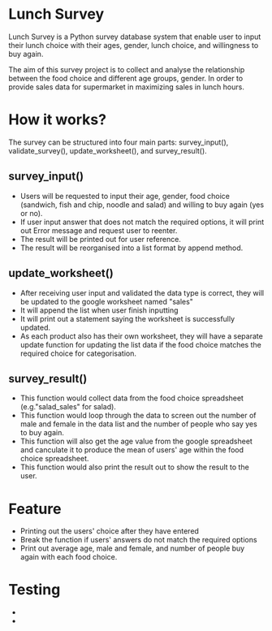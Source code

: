 <h1>Lunch Survey</h1>

<p>Lunch Survey is a Python survey database system that enable user to input their lunch choice with their ages, gender, lunch choice, and willingness to buy again.</p>

<p>The aim of this survey project is to collect and analyse the relationship between the food choice and different age groups, gender. In order to provide sales data for supermarket in maximizing sales in lunch hours.</p>

<h1>How it works?</h1>

<p>The survey can be structured into four main parts: survey_input(), validate_survey(), update_worksheet(), and survey_result().</p>

<h2>survey_input()</h2>

<ul>

<li>Users will be requested to input their age, gender, food choice (sandwich, fish and chip, noodle and salad) and willing to buy again (yes or no). </li>

<li>If user input answer that does not match the required options, it will print out Error message and request user to reenter.</li>

<li>The result will be printed out for user reference.</li> 

<li>The result will be reorganised into a list format by append method. </li>

</ul>

<h2>update_worksheet()</h2>

<ul>

<li>After receiving user input and validated the data type is correct, they will be updated to the google worksheet named "sales" </li>

<li> It will append the list when user finish inputting</li>

<li> It will print out a statement saying the worksheet is successfully updated.</li>

<li> As each product also has their own worksheet, they will have a separate update function for updating the list data if the food choice matches the required choice for categorisation.</li>

</ul>

<h2>survey_result()</h2>

<ul>

<li>This function would collect data from the food choice spreadsheet (e.g."salad_sales" for salad).

<li>This function would loop through the data to screen out the number of male and female in the data list and the number of people who say yes to buy again.</li>

<li>This function will also get the age value from the google spreadsheet and canculate it to produce the mean of users' age within the food choice spreadsheet.</li>

<li>This function would also print the result out to show the result to the user.</li>

</ul>

<h1>Feature</h1>

<ul>
<li>Printing out the users' choice after they have entered</li>
<li>Break the function if users' answers do not match the required options</li>
<li>Print out average age, male and female, and number of people buy again with each food choice.</li>
</ul>

<h1>Testing</h1>

<ul>
<li></li>
<li></li>
</ul>